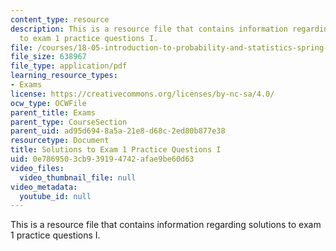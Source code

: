 ```yaml
---
content_type: resource
description: This is a resource file that contains information regarding solutions
  to exam 1 practice questions I.
file: /courses/18-05-introduction-to-probability-and-statistics-spring-2014/0e7869503cb939194742afae9be60d63_MIT18_05S14_Prac_Exa1a_Sol.pdf
file_size: 638967
file_type: application/pdf
learning_resource_types:
- Exams
license: https://creativecommons.org/licenses/by-nc-sa/4.0/
ocw_type: OCWFile
parent_title: Exams
parent_type: CourseSection
parent_uid: ad95d694-8a5a-21e8-d68c-2ed80b877e38
resourcetype: Document
title: Solutions to Exam 1 Practice Questions I
uid: 0e786950-3cb9-3919-4742-afae9be60d63
video_files:
  video_thumbnail_file: null
video_metadata:
  youtube_id: null
---
```

This is a resource file that contains information regarding solutions to exam 1 practice questions I.